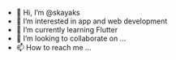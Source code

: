 - 👋 Hi, I’m @skayaks
- 👀 I’m interested in app and web development 
- 🌱 I’m currently learning Flutter 
- 💞️ I’m looking to collaborate on ...
- 📫 How to reach me ...

<!---
skayaks/skayaks is a ✨ special ✨ repository because its `README.md` (this file) appears on your GitHub profile.
You can click the Preview link to take a look at your changes.
--->
